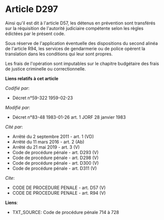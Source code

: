 # Article D297

Ainsi qu'il est dit à l'article D57, les détenus en prévention sont transférés sur la réquisition de l'autorité judiciaire
compétente selon les règles édictées par le présent code. 

Sous réserve de l'application éventuelle des dispositions du second alinéa de l'article R94, les services de gendarmerie ou
de police opèrent la translation dans les conditions qui leur sont propres. 

Les frais de l'opération sont imputables sur le chapitre budgétaire des frais de justice criminelle ou correctionnelle.

**Liens relatifs à cet article**

_Codifié par_:

  - Décret n°59-322 1959-02-23

_Modifié par_:

  - Décret n°83-48 1983-01-26 art. 1 JORF 28 janvier 1983

_Cité par_:

  - Arrêté du 2 septembre 2011 - art. 1 (VD)
  - Arrêté du 11 mars 2016 - art. 2 (Ab)
  - Arrêté du 21 mai 2019 - art. 3 (V)
  - Code de procédure pénale - art. D293 (V)
  - Code de procédure pénale - art. D298 (V)
  - Code de procédure pénale - art. D300 (V)
  - Code de procédure pénale - art. D311 (V)

_Cite_:

  - CODE DE PROCEDURE PENALE - art. D57 (V)
  - CODE DE PROCEDURE PENALE - art. R94 (V)

**Liens**:

  - TXT_SOURCE: Code de procédure pénale 714 à 728
